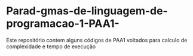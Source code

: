 # Parad-gmas-de-linguagem-de-programacao-1-PAA1-
Este repositório contem alguns códigos de PAA1 voltados para calculo de complexidade e tempo de execução
